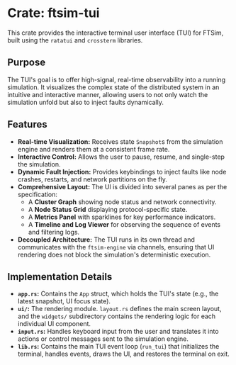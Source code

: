 # Crate: ftsim-tui

This crate provides the interactive terminal user interface (TUI) for FTSim, built using the `ratatui` and `crossterm` libraries.

## Purpose

The TUI's goal is to offer high-signal, real-time observability into a running simulation. It visualizes the complex state of the distributed system in an intuitive and interactive manner, allowing users to not only watch the simulation unfold but also to inject faults dynamically.

## Features

-   **Real-time Visualization:** Receives state `Snapshot`s from the simulation engine and renders them at a consistent frame rate.
-   **Interactive Control:** Allows the user to pause, resume, and single-step the simulation.
-   **Dynamic Fault Injection:** Provides keybindings to inject faults like node crashes, restarts, and network partitions on the fly.
-   **Comprehensive Layout:** The UI is divided into several panes as per the specification:
    -   A **Cluster Graph** showing node status and network connectivity.
    -   A **Node Status Grid** displaying protocol-specific state.
    -   A **Metrics Panel** with sparklines for key performance indicators.
    -   A **Timeline and Log Viewer** for observing the sequence of events and filtering logs.
-   **Decoupled Architecture:** The TUI runs in its own thread and communicates with the `ftsim-engine` via channels, ensuring that UI rendering does not block the simulation's deterministic execution.

## Implementation Details

-   **`app.rs`:** Contains the `App` struct, which holds the TUI's state (e.g., the latest snapshot, UI focus state).
-   **`ui/`:** The rendering module. `layout.rs` defines the main screen layout, and the `widgets/` subdirectory contains the rendering logic for each individual UI component.
-   **`input.rs`:** Handles keyboard input from the user and translates it into actions or control messages sent to the simulation engine.
-   **`lib.rs`:** Contains the main TUI event loop (`run_tui`) that initializes the terminal, handles events, draws the UI, and restores the terminal on exit.
